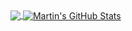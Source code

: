 <a href="https://github.com/Makmurriansyah/Makmurriansyah">
  <img align="center" src="https://github-readme-stats.vercel.app/api/top-langs/?username=Makmurriansyah&hide=java,html&title_color=ffffff&text_color=c9cacc&icon_color=2bbc8a&bg_color=1d1f21" />
</a>
<a href="https://github.com/Makmurriansyah/Makmurriansyah">
  <img align="center" src="https://github-readme-stats.vercel.app/api?username=Makmurriansyah&show_icons=true&line_height=27&count_private=true&title_color=ffffff&text_color=c9cacc&icon_color=2bbc8a&bg_color=1d1f21" alt="Martin's GitHub Stats" />
</a>
